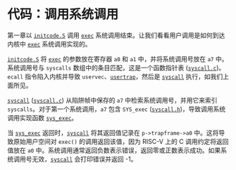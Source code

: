 # 代码：调用系统调用

第一章以 [`initcode.S`](/source/../xv6-riscv/user/initcode.S) 调用 [`exec`](/source/xv6-riscv/user/user.h) 系统调用结束。让我们看看用户调用是如何到达内核中 [`exec`](/source/xv6-riscv/user/user.h) 系统调用实现的。

[`initcode.S`](/source/../xv6-riscv/user/initcode.S) 将 [`exec`](/source/xv6-riscv/user/user.h) 的参数放在寄存器 `a0` 和 `a1` 中，并将系统调用号放在 `a7` 中。系统调用号与 `syscalls` 数组中的条目匹配，这是一个函数指针表 ([`syscall.c`](/source/../xv6-riscv/kernel/syscall.c))。`ecall` 指令陷入内核并导致 `uservec`、[`usertrap`](/source/xv6-riscv/kernel/trap.c)，然后是 [`syscall`](/source/xv6-riscv/kernel/defs.h) 执行，如我们上面所见。

[`syscall`](/source/xv6-riscv/kernel/defs.h) ([`syscall.c`](/source/../xv6-riscv/kernel/syscall.c)) 从陷阱帧中保存的 `a7` 中检索系统调用号，并用它来索引 `syscalls`。对于第一个系统调用，`a7` 包含 `SYS_exec` ([`syscall.h`](/source/../xv6-riscv/kernel/syscall.h))，导致调用系统调用实现函数 [`sys_exec`](/source/xv6-riscv/kernel/sysfile.c)。

当 [`sys_exec`](/source/xv6-riscv/kernel/sysfile.c) 返回时，[`syscall`](/source/xv6-riscv/kernel/defs.h) 将其返回值记录在 `p->trapframe->a0` 中。这将导致原始用户空间对 `exec()` 的调用返回该值，因为 RISC-V 上的 C 调用约定将返回值放在 `a0` 中。系统调用通常返回负数表示错误，返回零或正数表示成功。如果系统调用号无效，[`syscall`](/source/xv6-riscv/kernel/defs.h) 会打印错误并返回 -1。